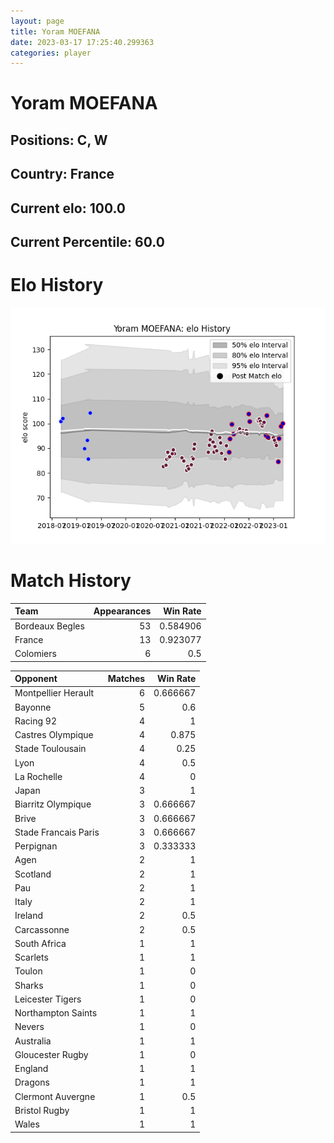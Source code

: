 ```yaml
---  
layout: page  
title: Yoram MOEFANA  
date: 2023-03-17 17:25:40.299363  
categories: player  
---
```

# Yoram MOEFANA

## Positions: C, W

## Country: France

## Current elo: 100.0

## Current Percentile: 60.0

# Elo History


![elo history](history_YoramMOEFANA.png)
# Match History


| Team            |   Appearances |   Win Rate |
|:----------------|--------------:|-----------:|
| Bordeaux Begles |            53 |   0.584906 |
| France          |            13 |   0.923077 |
| Colomiers       |             6 |   0.5      |

| Opponent             |   Matches |   Win Rate |
|:---------------------|----------:|-----------:|
| Montpellier Herault  |         6 |   0.666667 |
| Bayonne              |         5 |   0.6      |
| Racing 92            |         4 |   1        |
| Castres Olympique    |         4 |   0.875    |
| Stade Toulousain     |         4 |   0.25     |
| Lyon                 |         4 |   0.5      |
| La Rochelle          |         4 |   0        |
| Japan                |         3 |   1        |
| Biarritz Olympique   |         3 |   0.666667 |
| Brive                |         3 |   0.666667 |
| Stade Francais Paris |         3 |   0.666667 |
| Perpignan            |         3 |   0.333333 |
| Agen                 |         2 |   1        |
| Scotland             |         2 |   1        |
| Pau                  |         2 |   1        |
| Italy                |         2 |   1        |
| Ireland              |         2 |   0.5      |
| Carcassonne          |         2 |   0.5      |
| South Africa         |         1 |   1        |
| Scarlets             |         1 |   1        |
| Toulon               |         1 |   0        |
| Sharks               |         1 |   0        |
| Leicester Tigers     |         1 |   0        |
| Northampton Saints   |         1 |   1        |
| Nevers               |         1 |   0        |
| Australia            |         1 |   1        |
| Gloucester Rugby     |         1 |   0        |
| England              |         1 |   1        |
| Dragons              |         1 |   1        |
| Clermont Auvergne    |         1 |   0.5      |
| Bristol Rugby        |         1 |   1        |
| Wales                |         1 |   1        |